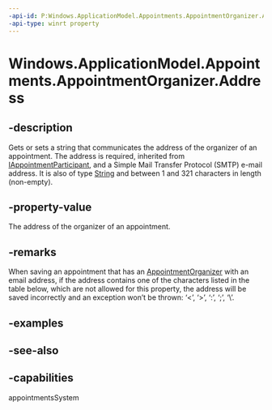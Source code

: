 ```yaml
---
-api-id: P:Windows.ApplicationModel.Appointments.AppointmentOrganizer.Address
-api-type: winrt property
---
```


<!-- Property syntax
public string Address { get;  set; }
-->

# Windows.ApplicationModel.Appointments.AppointmentOrganizer.Address

## -description
Gets or sets a string that communicates the address of the organizer of an appointment. The address is required, inherited from [IAppointmentParticipant](iappointmentparticipant.md), and a Simple Mail Transfer Protocol (SMTP) e-mail address. It is also of type [String](https://docs.microsoft.com/dotnet/api/system.string?redirectedfrom=MSDN) and between 1 and 321 characters in length (non-empty).

## -property-value
The address of the organizer of an appointment.

## -remarks
When saving an appointment that has an [AppointmentOrganizer](appointmentorganizer.md) with an email address, if the address contains one of the characters listed in the table below, which are not allowed for this property, the address will be saved incorrectly and an exception won’t be thrown: ‘&lt;’, ‘&gt;’, ‘:’, ‘;’, ‘\’.

## -examples

## -see-also

## -capabilities
appointmentsSystem
